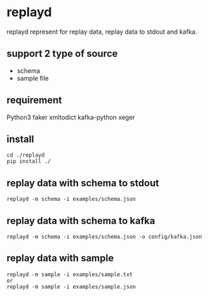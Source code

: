 # replayd

replayd represent for replay data, replay data to stdout and kafka.

## support 2 type of source

* schema
* sample file

## requirement

Python3
faker
xmltodict
kafka-python
xeger

## install

```
cd ./replayd
pip install ./
```

## replay data with schema to stdout

```
replayd -m schema -i examples/schema.json
```

## replay data with schema to kafka

```
replayd -m schema -i examples/schema.json -o config/kafka.json
```

## replay data with sample

```
replayd -m sample -i examples/sample.txt
or
replayd -m sample -i examples/sample.json
```